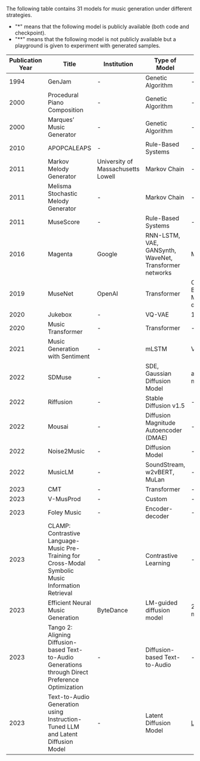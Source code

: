 The following table contains 31 models for music generation under different strategies.
- "*" means that the following model is publicly available (both code and checkpoint).
- "**" means that the following model is not publicly available but a playground is given to experiment with generated samples.


| Publication Year | Title                                                                                        | Institution                         | Type of Model                              | Dataset                     | Paper                                                                                                 | Code |
|------------------|----------------------------------------------------------------------------------------------|-------------------------------------|--------------------------------------------|-----------------------------|-------------------------------------------------------------------------------------------------------|------|
| 1994             | GenJam                                                                                       | -                                   | Genetic Algorithm                           | -                           | [Link](https://doi.org/10.1109/MEC.2000.917844)                                                      | -    |
| 2000             | Procedural Piano Composition                                                                 | -                                   | Genetic Algorithm                           | -                           | [Link](https://doi.org/10.1109/TEVC.2020.3021504)                                                    | -    |
| 2000             | Marques’ Music Generator                                                                     | -                                   | Genetic Algorithm                           | -                           | [Link](https://doi.org/10.1109/TII.2020.2971324)                                                     | -    |
| 2010             | APOPCALEAPS                                                                                  | -                                   | Rule-Based Systems                          | -                           | [Link](https://doi.org/10.48550/arXiv.2001.03795)                                                    | -    |
| 2011             | Markov Melody Generator                                                                      | University of Massachusetts Lowell  | Markov Chain                                | -                           | [Link](https://doi.org/10.48550/arXiv.2107.05973)                                                    | -    |
| 2011             | Melisma Stochastic Melody Generator                                                          | -                                   | Markov Chain                                | -                           | [Link](https://doi.org/10.48550/arXiv.2001.03795)                                                    | -    |
| 2011             | MuseScore                                                                                    | -                                   | Rule-Based Systems                          | -                           | [Link](https://doi.org/10.48550/arXiv.2011.03017)                                                    | -    |
| 2016             | Magenta                                                                                      | Google                              | RNN-LSTM, VAE, GANSynth, WaveNet, Transformer networks | MIDI files                  | [Link](https://doi.org/10.1109/TPAMI.2020.2994888)                                                   | [Link](https://github.com/magenta/magenta)             |
| 2019             | MuseNet                                                                                      | OpenAI                              | Transformer                                 | ClassicalArchives, BitMidi, MAESTRO dataset  | [Link](https://doi.org/10.48550/arXiv.1907.04545)                                                    | [Link](https://github.com/openai/musenet)              |
| 2020             | Jukebox                                                                                      | -                                   | VQ-VAE                                      | 1.2 million songs           | [Link](https://doi.org/10.1109/TPAMI.2019.2905854)                                                    | [Link](https://github.com/openai/jukebox)              |
| 2020             | Music Transformer                                                                            | -                                   | Transformer                                 | -                           | [Link](https://doi.org/10.1109/TPAMI.2020.2994888)                                                   | [Link](https://github.com/jason9693/MusicTransformer)  |
| 2021             | Music Generation with Sentiment                                                              | -                                   | mLSTM                                       | VGMIDI                      | [Link](https://doi.org/10.48550/arXiv.2101.04757)                                                    | [Link](https://github.com/YatingMusic/muse2midi)       |
| 2022             | SDMuse                                                                                       | -                                   | SDE, Gaussian Diffusion Model               | ailabs1k7 pop music dataset | [Link](https://doi.org/10.48550/arXiv.2012.03385)                                                    | [Link](https://github.com/SonyCSLParis/SDMuse)         |
| 2022             | Riffusion                                                                                    | -                                   | Stable Diffusion v1.5                       | -                           | [Link](https://doi.org/10.1109/TPAMI.2020.2994888)                                                   | [Link](https://github.com/stablediffusion)             |
| 2022             | Mousai                                                                                       | -                                   | Diffusion Magnitude Autoencoder (DMAE)      | -                           | [Link](https://doi.org/10.1109/TPAMI.2020.2994888)                                                   | [Link](https://github.com/SonyCSLParis/mousai)         |
| 2022             | Noise2Music                                                                                  | -                                   | Diffusion Model                             | -                           | [Link](https://doi.org/10.48550/arXiv.2012.03385)                                                    | [Link](https://github.com/lucidrains/Noise2Music)      |
| 2022             | MusicLM                                                                                      | -                                   | SoundStream, w2vBERT, MuLan                 | -                           | [Link](https://doi.org/10.48550/arXiv.2206.13930)                                                    | [Link](https://github.com/lucidrains/musiclm-pytorch)  |
| 2023             | CMT                                                                                          | -                                   | Transformer                                 | -                           | [Link](https://doi.org/10.1109/TPAMI.2020.2994888)                                                   | [Link](https://github.com/jason9693/MusicTransformer)  |
| 2023             | V-MusProd                                                                                    | -                                   | Custom                                      | -                           | [Link](https://doi.org/10.48550/arXiv.2101.04757)                                                    | [Link](https://github.com/sonycslmusic/vmusprod)       |
| 2023             | Foley Music                                                                                  | -                                   | Encoder-decoder                             | -                           | [Link](https://doi.org/10.48550/arXiv.2101.04757)                                                    | [Link](https://github.com/sonycslex/capturemusic)      |
| 2023             | CLAMP: Contrastive Language-Music Pre-Training for Cross-Modal Symbolic Music Information Retrieval | -                                   | Contrastive Learning                        | -                           | [Link](https://arxiv.org/abs/2306.15719)                                                             | -    |
| 2023             | Efficient Neural Music Generation                                                            | ByteDance                           | LM-guided diffusion model                   | 257k hours of music         | [Link](https://Efficient-MeLoDy.github.io/)                                                           | -    |
| 2023             | Tango 2: Aligning Diffusion-based Text-to-Audio Generations through Direct Preference Optimization | -                                   | Diffusion-based Text-to-Audio               | -                           | [Link](https://arxiv.org/abs/2404.09956)                                                             | -    |
| 2023             | Text-to-Audio Generation using Instruction-Tuned LLM and Latent Diffusion Model              | -                                   | Latent Diffusion Model                      | [Link](https://huggingface.co/datasets/declare-lab/audio-alpaca)                           | [Link](https://arxiv.org/abs/2304.13731)                                                             | [Link](https://tango2-web.github.io/)    |
